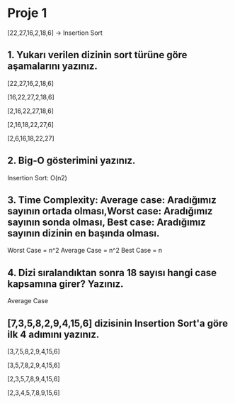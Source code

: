 # Proje 1

[22,27,16,2,18,6] -> Insertion Sort
## 1. Yukarı verilen dizinin sort türüne göre aşamalarını yazınız.
[22,27,16,2,18,6]

[16,22,27,2,18,6]

[2,16,22,27,18,6]

[2,16,18,22,27,6]

[2,6,16,18,22,27]

## 2. Big-O gösterimini yazınız.
Insertion Sort: O(n2)

## 3. Time Complexity: Average case: Aradığımız sayının ortada olması,Worst case: Aradığımız sayının sonda olması, Best case: Aradığımız sayının dizinin en başında olması.
Worst Case = n^2
Average Case = n^2
Best Case = n

## 4. Dizi sıralandıktan sonra 18 sayısı hangi case kapsamına girer? Yazınız.
Average Case

## [7,3,5,8,2,9,4,15,6] dizisinin Insertion Sort'a göre ilk 4 adımını yazınız.
[3,7,5,8,2,9,4,15,6]

[3,5,7,8,2,9,4,15,6]

[2,3,5,7,8,9,4,15,6]

[2,3,4,5,7,8,9,15,6]